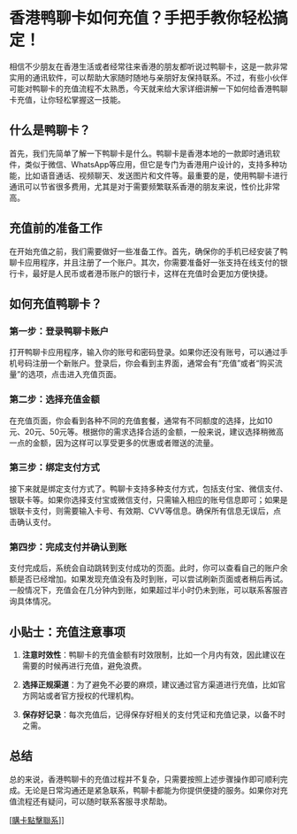 # 香港鸭聊卡如何充值？手把手教你轻松搞定！

相信不少朋友在香港生活或者经常往来香港的朋友都听说过鸭聊卡，这是一款非常实用的通讯软件，可以帮助大家随时随地与亲朋好友保持联系。不过，有些小伙伴可能对鸭聊卡的充值流程不太熟悉，今天就来给大家详细讲解一下如何给香港鸭聊卡充值，让你轻松掌握这一技能。

## 什么是鸭聊卡？

首先，我们先简单了解一下鸭聊卡是什么。鸭聊卡是香港本地的一款即时通讯软件，类似于微信、WhatsApp等应用，但它是专门为香港用户设计的，支持多种功能，比如语音通话、视频聊天、发送图片和文件等。最重要的是，使用鸭聊卡进行通讯可以节省很多费用，尤其是对于需要频繁联系香港的朋友来说，性价比非常高。

## 充值前的准备工作

在开始充值之前，我们需要做好一些准备工作。首先，确保你的手机已经安装了鸭聊卡应用程序，并且注册了一个账户。其次，你需要准备好一张支持在线支付的银行卡，最好是人民币或者港币账户的银行卡，这样在充值时会更加方便快捷。

## 如何充值鸭聊卡？

### 第一步：登录鸭聊卡账户

打开鸭聊卡应用程序，输入你的账号和密码登录。如果你还没有账号，可以通过手机号码注册一个新账户。登录后，你会看到主界面，通常会有“充值”或者“购买流量”的选项，点击进入充值页面。

### 第二步：选择充值金额

在充值页面，你会看到各种不同的充值套餐，通常有不同额度的选择，比如10元、20元、50元等。根据你的需求选择合适的金额，一般来说，建议选择稍微高一点的金额，因为这样可以享受更多的优惠或者赠送的流量。

### 第三步：绑定支付方式

接下来就是绑定支付方式了。鸭聊卡支持多种支付方式，包括支付宝、微信支付、银联卡等。如果你选择支付宝或微信支付，只需输入相应的账号信息即可；如果是银联卡支付，则需要输入卡号、有效期、CVV等信息。确保所有信息无误后，点击确认支付。

### 第四步：完成支付并确认到账

支付完成后，系统会自动跳转到支付成功的页面。此时，你可以查看自己的账户余额是否已经增加。如果发现充值没有及时到账，可以尝试刷新页面或者稍后再试。一般情况下，充值会在几分钟内到账，如果超过半小时仍未到账，可以联系客服咨询具体情况。

## 小贴士：充值注意事项

1. **注意时效性**：鸭聊卡的充值金额有时效限制，比如一个月内有效，因此建议在需要的时候再进行充值，避免浪费。
   
2. **选择正规渠道**：为了避免不必要的麻烦，建议通过官方渠道进行充值，比如官方网站或者官方授权的代理机构。

3. **保存好记录**：每次充值后，记得保存好相关的支付凭证和充值记录，以备不时之需。

## 总结

总的来说，香港鸭聊卡的充值过程并不复杂，只需要按照上述步骤操作即可顺利完成。无论是日常沟通还是紧急联系，鸭聊卡都能为你提供便捷的服务。如果你对充值流程还有疑问，可以随时联系客服寻求帮助。

[[購卡點擊聯系](https://t.me/s/esim1088)]]